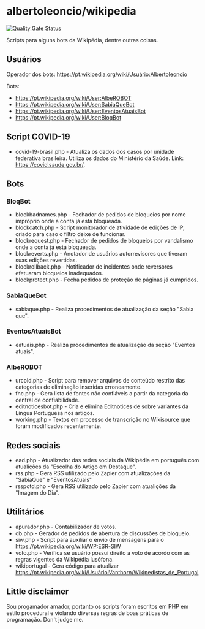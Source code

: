 # albertoleoncio/wikipedia

[![Quality Gate Status](https://sonarcloud.io/api/project_badges/measure?project=albertoleoncio_wikipedia&metric=alert_status)](https://sonarcloud.io/summary/new_code?id=albertoleoncio_wikipedia)

Scripts para alguns bots da Wikipédia, dentre outras coisas.

## Usuários

Operador dos bots: https://pt.wikipedia.org/wiki/Usuário:Albertoleoncio

Bots: 

- https://pt.wikipedia.org/wiki/User:AlbeROBOT
- https://pt.wikipedia.org/wiki/User:SabiaQueBot
- https://pt.wikipedia.org/wiki/User:EventosAtuaisBot
- https://pt.wikipedia.org/wiki/User:BloqBot

## Script COVID-19

- covid-19-brasil.php - Atualiza os dados dos casos por unidade federativa brasileira. Utiliza os dados do Ministério da Saúde. Link: https://covid.saude.gov.br/.

## Bots

### BloqBot

- blockbadnames.php - Fechador de pedidos de bloqueios por nome impróprio onde a conta já está bloqueada.
- blockcatch.php - Script monitorador de atividade de edições de IP, criado para caso o filtro deixe de funcionar.
- blockrequest.php - Fechador de pedidos de bloqueios por vandalismo onde a conta já está bloqueada.
- blockreverts.php - Anotador de usuários autorrevisores que tiveram suas edições revertidas.
- blockrollback.php - Notificador de incidentes onde reversores efetuaram bloqueios inadequados.
- blockprotect.php - Fecha pedidos de proteção de páginas já cumpridos.

### SabiaQueBot

- sabiaque.php - Realiza procedimentos de atualização da seção "Sabia que".

### EventosAtuaisBot

- eatuais.php - Realiza procedimentos de atualização da seção "Eventos atuais".

### AlbeROBOT

- urcold.php - Script para remover arquivos de conteúdo restrito das categorias de eliminação inseridas erroneamente.
- fnc.php - Gera lista de fontes não confiáveis a partir da categoria da central de confiabilidade.
- editnoticesbot.php - Cria e elimina Editnotices de sobre variantes da Língua Portuguesa nos artigos.
- working.php - Textos em processo de transcrição no Wikisource que foram modificados recentemente.

## Redes sociais

- ead.php - Atualizador das redes sociais da Wikipédia em português com atualições da "Escolha do Artigo em Destaque".
- rss.php - Gera RSS utilizado pelo Zapier com atualizações da "SabiaQue" e "EventosAtuais"
- rsspotd.php - Gera RSS utilizado pelo Zapier com atualições da "Imagem do Dia".

## Utilitários

- apurador.php - Contabilizador de votos.
- db.php - Gerador de pedidos de abertura de discussões de bloqueio.
- siw.php - Script para auxiliar o envio de mensagens para o https://pt.wikipedia.org/wiki/WP:ESR-SIW
- voto.php - Verifica se usuário possui direito a voto de acordo com as regras vigentes da Wikipédia lusófona.
- wikiportugal - Gera código para atualizar https://pt.wikipedia.org/wiki/Usuário:Vanthorn/Wikipedistas_de_Portugal

## Little disclaimer

Sou progamador amador, portanto os scripts foram escritos em PHP em estilo procedural e violando diversas regras de boas práticas de programação. Don't judge me.
